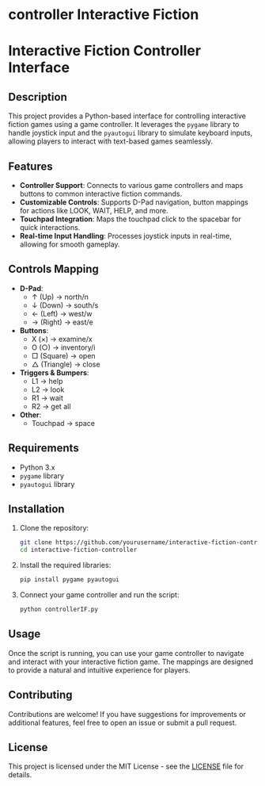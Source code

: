 # controller Interactive Fiction
 
# Interactive Fiction Controller Interface

## Description

This project provides a Python-based interface for controlling interactive fiction games using a game controller. It leverages the `pygame` library to handle joystick input and the `pyautogui` library to simulate keyboard inputs, allowing players to interact with text-based games seamlessly.

## Features

- **Controller Support**: Connects to various game controllers and maps buttons to common interactive fiction commands.
- **Customizable Controls**: Supports D-Pad navigation, button mappings for actions like LOOK, WAIT, HELP, and more.
- **Touchpad Integration**: Maps the touchpad click to the spacebar for quick interactions.
- **Real-time Input Handling**: Processes joystick inputs in real-time, allowing for smooth gameplay.

## Controls Mapping

- **D-Pad**:
  - ↑ (Up)    -> north/n
  - ↓ (Down)  -> south/s
  - ← (Left)  -> west/w
  - → (Right) -> east/e
- **Buttons**:
  - X (×)     -> examine/x
  - O (○)     -> inventory/i
  - □ (Square) -> open
  - △ (Triangle) -> close
- **Triggers & Bumpers**:
  - L1        -> help
  - L2        -> look
  - R1        -> wait
  - R2        -> get all
- **Other**:
  - Touchpad  -> space

## Requirements

- Python 3.x
- `pygame` library
- `pyautogui` library

## Installation

1. Clone the repository:
   ```bash
   git clone https://github.com/yourusername/interactive-fiction-controller.git
   cd interactive-fiction-controller
   ```

2. Install the required libraries:
   ```bash
   pip install pygame pyautogui
   ```

3. Connect your game controller and run the script:
   ```bash
   python controllerIF.py
   ```

## Usage

Once the script is running, you can use your game controller to navigate and interact with your interactive fiction game. The mappings are designed to provide a natural and intuitive experience for players.

## Contributing

Contributions are welcome! If you have suggestions for improvements or additional features, feel free to open an issue or submit a pull request.

## License

This project is licensed under the MIT License - see the [LICENSE](LICENSE) file for details.